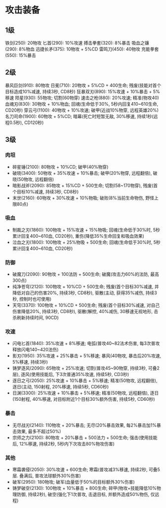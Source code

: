 # 攻击装备


## 1级

铁剑(250): 20物攻
匕首(290): 10%攻速
搏击拳套(320): 8%暴击
吸血之镰(290): 8%物血
迅捷长矛(375): 10物攻 + 5%CD
雷鸣刀(450): 40物攻
充能拳套(550): 15%暴击

## 2级
暴风巨剑(910): 80物攻
日冕(710): 20物攻 + 5%CD + 400生命; 残废(技能对首个目标造成10%减速, 持续3秒, CD8秒)
狂暴双刃(890): 15%攻速 + 10%暴击 + 5%移速
陨星(930): 55物攻; 切割(60物穿)
速击之枪(880): 20%攻速; 精准(物攻40)
血魂刃(830): 30物攻 + 10%物血; 回魂(生命低于30%, 5秒内回复410~610生命, CD20秒)
穿云弓(1100): 40物攻 + 10%攻速; 破甲(近战10%物穿, 远程英雄20%)
名刀司命(1900): 60物攻 + 5%CD; 暗幕(死亡时短暂无敌, 30%移速, 持续1秒(远程0.5秒), CD120秒)

## 3级

### 肉坦

- 碎星锤(2100): 80物攻 + 10%CD; 破甲(40%物穿)
- 破晓(3400): 50物攻 + 35%攻速 + 10%暴击; 破甲(20%物穿, 远程翻倍), 破晓(50物攻, 远程翻倍)
- 暗影战斧(2090): 85物攻 + 15%CD + 500生命; 切割(58~170物穿), 残废(首个目标10%减速, 持续3秒, CD8秒)
- 末世(2160): 60物攻 + 30%攻速 + 10%物吸; 破败(8%当前生命物伤, 野怪上限80点)

### 吸血

- 制裁之刃(1860): 100物攻 + 15%攻速 + 15%物吸; 回魂(生命低于30%时, 5秒累计回复400~610血, CD20秒), 重伤(降低35%生命回复和吸血效果)
- 泣血之刃(1800): 100物攻 + 25%物吸 + 500生命; 回魂(生命低于30%时, 5秒累计回复400~610血, CD20秒)


### 防御
- 破魔刀(2090): 90物攻 + 100法防 + 500生命; 破魔(攻击力60%的法防, 最高300点)
- 纯净苍穹(2120): 100物攻 + 10%CD + 500生命; 残废(首个目标30%减速, 并降低对自己的伤害20%, 持续3秒, CD8秒), 驱散(主动, 获得35%减伤, 持续3秒, 控制时也可使用)
- 天穹(3370): 100物攻 + 10%CD + 500生命; 残废(首个目标30%减速, 对自己伤害降低20%, 持续3秒, CD8秒), 驱散(解控, 40%减伤, 30移速无视地形, 击杀刷新持续时间, 90CD)


### 攻速

- 闪电匕首(1840): 35%攻速 + 8%移速; 电弧(普攻40~82法术伤害, 每3次普攻释放闪电140~420法伤)
- 影刃(1950): 35%攻速 + 25%暴击 + 5%移速; 暴风(40物攻, 暴击后20%攻速, 5%移速, 持续3秒)
- 铸梦逐风(2090): 65物攻 + 25%攻速; 切割(普攻45~90物穿, 持续3秒, 可叠2层), 逐风(使用技能后, 下3次普通35%攻速, 持续5秒, CD3秒)
- 逐日之弓(2050): 25%攻速 + 10%暴击 + 5%移速; 精准(50物攻, 远程翻倍), 逐日(主动, 150射程, 20%移速, 持续5秒, CD60秒)
- 日渊(3300): 25%攻速 + 10%暴击 + 5%移速; 精准(50物攻, 远程翻倍), 逐日(150射程, 40%移速, 对目标附近1个目标30%额外伤害, 持续5秒, CD60秒)

### 暴击

- 无尽战刃(2140): 110物攻 + 20%暴击; 无尽(20%暴击效果, 每2%暴击加1%暴击效果, 最多不超过50%)
- 宗师之力(2100): 80物攻 + 20%暴击 + 500法力 + 500生命; 强击(使用技能后, 12%移速, 持续2秒, 5秒内下次攻击80%物攻伤害)

### 其他

- 寒霜袭侵(2050): 30%攻速 + 600生命; 寒霜(普攻减3%移速, 持续2秒, 可叠5层. 叠满后, 普攻法球额外30%伤害)
- 破军(2950): 180物攻; 破军(血量低于50%的目标额外30%伤害)
- 铸梦破空(2130): 100物攻 + 10%暴击 + 800生命; 碎甲(物攻+技能降低10%物理防御, 持续2秒), 破空(强化下1次普攻, 击退目标, 并额外造成50%物伤, 仅远程)

